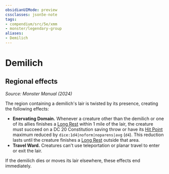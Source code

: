 ```yaml
---
obsidianUIMode: preview
cssclasses: json5e-note
tags:
- compendium/src/5e/xmm
- monster/legendary-group
aliases:
- Demilich
---
```

# Demilich

## Regional effects
_Source: Monster Manual (2024)_

The region containing a demilich's lair is twisted by its presence, creating the following effects:

- **Enervating Domain.** Whenever a creature other than the demilich or one of its allies finishes a [Long Rest](/3-Mechanics/CLI/variant-rules/long-rest-xphb.md) within 1 mile of the lair, the creature must succeed on a DC 20 Constitution saving throw or have its [Hit Point](/3-Mechanics/CLI/variant-rules/hit-points-xphb.md) maximum reduced by `dice:1d4|noform|noparens|avg` (`d4`). This reduction lasts until the creature finishes a [Long Rest](/3-Mechanics/CLI/variant-rules/long-rest-xphb.md) outside that area.  
- **Travel Ward.** Creatures can't use teleportation or planar travel to enter or exit the lair.  

If the demilich dies or moves its lair elsewhere, these effects end immediately.